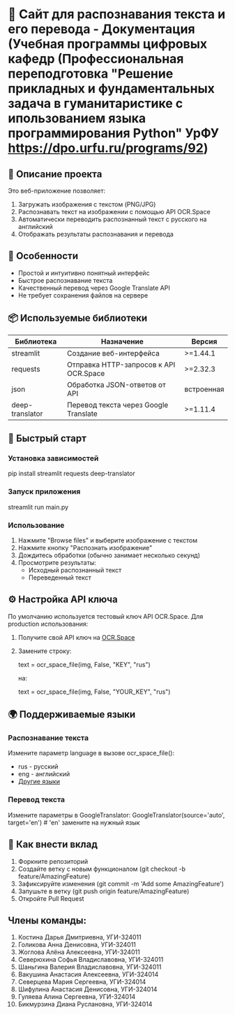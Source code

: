 # 📖 Сайт для распознавания текста и его перевода - Документация (Учебная программы цифровых кафедр (Профессиональная переподготовка "Решение прикладных и фундаментальных задача в гуманитаристике с ипользованием языка программирования Python" УрФУ https://dpo.urfu.ru/programs/92) 

## 📌 Описание проекта

Это веб-приложение позволяет:
1. Загружать изображения с текстом (PNG/JPG)
2. Распознавать текст на изображении с помощью API OCR.Space
3. Автоматически переводить распознанный текст с русского на английский
4. Отображать результаты распознавания и перевода

## 🌟 Особенности

- Простой и интуитивно понятный интерфейс
- Быстрое распознавание текста
- Качественный перевод через Google Translate API
- Не требует сохранения файлов на сервере

## 📦 Используемые библиотеки

| Библиотека | Назначение | Версия |
|------------|------------|--------|
| streamlit | Создание веб-интерфейса | >=1.44.1 |
| requests | Отправка HTTP-запросов к API OCR.Space | >=2.32.3 |
| json | Обработка JSON-ответов от API | встроенная |
| deep-translator | Перевод текста через Google Translate | >=1.11.4 |

## 🚀 Быстрый старт

### Установка зависимостей

pip install streamlit requests deep-translator

### Запуск приложения

streamlit run main.py

### Использование

1. Нажмите "Browse files" и выберите изображение с текстом
2. Нажмите кнопку "Распознать изображение"
3. Дождитесь обработки (обычно занимает несколько секунд)
4. Просмотрите результаты:
   - Исходный распознанный текст
   - Переведенный текст

## ⚙️ Настройка API ключа

По умолчанию используется тестовый ключ API OCR.Space. Для production использования:

1. Получите свой API ключ на [OCR.Space](https://ocr.space/ocrapi)
2. Замените строку:
   
   text = ocr_space_file(img, False, "KEY", "rus")
   
   на:
   
   text = ocr_space_file(img, False, "YOUR_KEY", "rus")
   

## 🌍 Поддерживаемые языки

### Распознавание текста
Измените параметр language в вызове ocr_space_file():
- rus - русский
- eng - английский
- [Другие языки](https://ocr.space/ocrapi)

### Перевод текста
Измените параметры в GoogleTranslator:
GoogleTranslator(source='auto', target='en')  # 'en' замените на нужный язык

## 🤝 Как внести вклад

1. Форкните репозиторий
2. Создайте ветку с новым функционалом (git checkout -b feature/AmazingFeature)
3. Зафиксируйте изменения (git commit -m 'Add some AmazingFeature')
4. Запушьте в ветку (git push origin feature/AmazingFeature)
5. Откройте Pull Request

## Члены команды:
1) Костина Дарья Дмитриевна, УГИ-324011
2) Голикова Анна Денисовна, УГИ-324011
3) Жоглова Алёна Алексеевна, УГИ-324011
4) Северюхина Софья Владиславовна, УГИ-324011
5) Шаньгина Валерия Владиславовна, УГИ-324011
6) Вакушина Анастасия Алексеевна, УГИ-324014
7) Северцева Мария Сергеевна, УГИ-324014
8) Шифулина Анастасия Денисовна, УГИ-324014
9) Гуляева Алина Сергеевна, УГИ-324014
10) Бикмурзина Диана Руслановна, УГИ-324014
